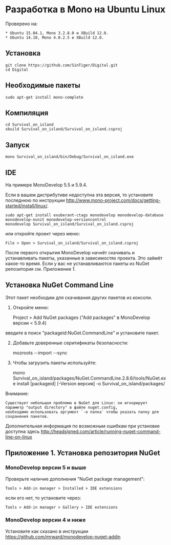 # Разработка в Mono на Ubuntu Linux

Проверено на:

    * Ubuntu 15.04.1, Mono 3.2.8.0 и XBuild 12.0.
    * Ubuntu 14.10, Mono 4.0.2.5 и XBuild 12.0.

## Установка

```ShellSession
git clone https://github.com/SinTiger/Digital.git
cd Digital
```

## Необходимые пакеты

```ShellSession
sudo apt-get install mono-complete
```

## Компиляция


```ShellSession
cd Survival_on_island
xbuild Survival_on_island/Survival_on_island.csproj
```

## Запуск

```ShellSession
mono Survival_on_island/bin/Debug/Survival_on_island.exe
```

## IDE

На примере MonoDevelop 5.5 и 5.9.4.

Если в вашем дистрибутиве недоступна эта версия, то установите последнюю
по инструкции http://www.mono-project.com/docs/getting-started/install/linux/.

```ShellSession
sudo apt-get install exuberant-ctags monodevelop monodevelop-database monodevelop-nunit monodevelop-versioncontrol
monodevelop Survival_on_island/Survival_on_island.csproj
```

или откройте проект через меню:

    File > Open > Survival_on_island/Survival_on_island.csproj

После первого открытия MonoDevelop начнёт скачивать и устанавливать пакеты, указанные в зависимостях проекта.
Это займёт какое-то время. Если у вас не устанавливаются пакеты из NuGet репозитория см. Приложение 1.

## Установка NuGet Command Line

Этот пакет необходим для скачивания других пакетов из консоли.

1. Откройте меню:

    Project > Add NuGet packages ("Add packages" в MonoDevelop версии < 5.9.4)

введите в поиск "packageid:NuGet.CommandLine" и установите пакет.

2. Добавьте доверенные серитификаты безопасности:

    mozroots --import --sync

3. Чтобы загрузить пакеты используйте:

    mono Survival_on_island/packages/NuGet.CommandLine.2.8.6/tools/NuGet.exe install [packageid] [-Version версия] -o Survival_on_island/packages/

Внимание:

    Существует небольшая проблема в NuGet для Linux: он игнорирует параметр "output directory" в файле nuget.config,
    необходимо использовать аргумент `-o папка` чтобы указать папку для сохранения пакетов.

Дополнительная информация по возможным ошибкам при установке доступна здесь http://headsigned.com/article/running-nuget-command-line-on-linux

## Приложение 1. Установка репозитория NuGet

### MonoDevelop версии 5 и выше

Проверьте наличие дополнения "NuGet package management":

    Tools > Add-in manager > Installed > IDE extensions

если его нет, то установите через:

    Tools > Add-in manager > Gallery > IDE extensions

### MonoDevelop версии 4 и ниже

Установите как сказано в инструкции https://github.com/mrward/monodevelop-nuget-addin
